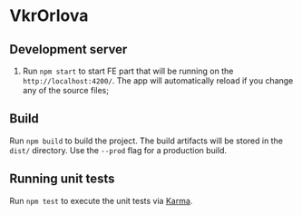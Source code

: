 # VkrOrlova

## Development server

1. Run `npm start` to start FE part that will be running on the `http://localhost:4200/`. The app will automatically reload if you change any of the source files;

## Build

Run `npm build` to build the project. The build artifacts will be stored in the `dist/` directory. Use the `--prod` flag for a production build.

## Running unit tests

Run `npm test` to execute the unit tests via [Karma](https://karma-runner.github.io).
